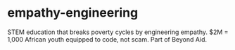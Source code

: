 # empathy-engineering
STEM education that breaks poverty cycles by engineering empathy. $2M = 1,000 African youth equipped to code, not scam. Part of Beyond Aid.
